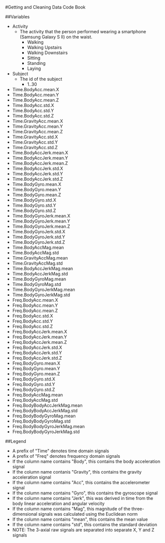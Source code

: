 #Getting and Cleaning Data Code Book

##Variables
* Activity
  * The activity that the person performed wearing a smartphone (Samsung Galaxy S II) on the waist.
    *  Walking
    *  Walking Upstairs
    *  Walking Downstairs
    *  Sitting
    *  Standing
    *  Laying
* Subject
  * The id of the subject
    * 1..30
* Time.BodyAcc.mean.X
* Time.BodyAcc.mean.Y
* Time.BodyAcc.mean.Z
* Time.BodyAcc.std.X
* Time.BodyAcc.std.Y
* Time.BodyAcc.std.Z
* Time.GravityAcc.mean.X
* Time.GravityAcc.mean.Y
* Time.GravityAcc.mean.Z
* Time.GravityAcc.std.X
* Time.GravityAcc.std.Y
* Time.GravityAcc.std.Z
* Time.BodyAccJerk.mean.X
* Time.BodyAccJerk.mean.Y
* Time.BodyAccJerk.mean.Z
* Time.BodyAccJerk.std.X
* Time.BodyAccJerk.std.Y
* Time.BodyAccJerk.std.Z
* Time.BodyGyro.mean.X
* Time.BodyGyro.mean.Y
* Time.BodyGyro.mean.Z
* Time.BodyGyro.std.X
* Time.BodyGyro.std.Y
* Time.BodyGyro.std.Z
* Time.BodyGyroJerk.mean.X
* Time.BodyGyroJerk.mean.Y  
* Time.BodyGyroJerk.mean.Z
* Time.BodyGyroJerk.std.X
* Time.BodyGyroJerk.std.Y
* Time.BodyGyroJerk.std.Z
* Time.BodyAccMag.mean
* Time.BodyAccMag.std
* Time.GravityAccMag.mean
* Time.GravityAccMag.std
* Time.BodyAccJerkMag.mean
* Time.BodyAccJerkMag.std
* Time.BodyGyroMag.mean
* Time.BodyGyroMag.std
* Time.BodyGyroJerkMag.mean
* Time.BodyGyroJerkMag.std
* Freq.BodyAcc.mean.X
* Freq.BodyAcc.mean.Y
* Freq.BodyAcc.mean.Z
* Freq.BodyAcc.std.X
* Freq.BodyAcc.std.Y
* Freq.BodyAcc.std.Z
* Freq.BodyAccJerk.mean.X
* Freq.BodyAccJerk.mean.Y
* Freq.BodyAccJerk.mean.Z
* Freq.BodyAccJerk.std.X
* Freq.BodyAccJerk.std.Y
* Freq.BodyAccJerk.std.Z
* Freq.BodyGyro.mean.X
* Freq.BodyGyro.mean.Y
* Freq.BodyGyro.mean.Z
* Freq.BodyGyro.std.X
* Freq.BodyGyro.std.Y
* Freq.BodyGyro.std.Z
* Freq.BodyAccMag.mean
* Freq.BodyAccMag.std
* Freq.BodyBodyAccJerkMag.mean
* Freq.BodyBodyAccJerkMag.std
* Freq.BodyBodyGyroMag.mean
* Freq.BodyBodyGyroMag.std
* Freq.BodyBodyGyroJerkMag.mean
* Freq.BodyBodyGyroJerkMag.std

##Legend
* A prefix of "Time" denotes time domain signals
* A prefix of "Freq" denotes frequency domain signals
* If the column name contains "Body", this contains the body acceleration signal
* If the column name contanis "Gravity", this contains the gravity acceleration signal
* If the column name contains "Acc", this contains the accelerometer signal
* If the column name contains "Gyro", this contains the gyroscope signal
* If the column name contains "Jerk", this was derived in time from the body linear acceleration and angular velocity
* If the column name contains "Mag", this magnitude of the three-dimensional signals was calculated using the Euclidean norm
* If the column name contains "mean", this contains the mean value
* If the column name contains "std", this contains the standard deviation
* NOTE: The 3-axial raw signals are separated into separate X, Y and Z signals





